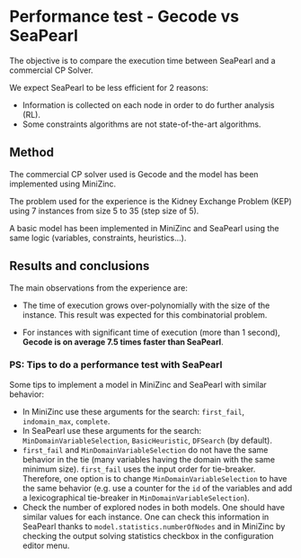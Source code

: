 # Performance test - Gecode vs SeaPearl

The objective is to compare the execution time between SeaPearl and a commercial CP Solver.

We expect SeaPearl to be less efficient for 2 reasons:
* Information is collected on each node in order to do further analysis (RL).
* Some constraints algorithms are not state-of-the-art algorithms.

## Method

The commercial CP solver used is Gecode and the model has been implemented using MiniZinc. 

The problem used for the experience is the Kidney Exchange Problem (KEP) using 7 instances from size 5 to 35 (step size of 5). 

A basic model has been implemented in MiniZinc and SeaPearl using the same logic (variables, constraints, heuristics...).

## Results and conclusions

The main observations from the experience are:

* The time of execution grows over-polynomially with the size of the instance. This result was expected for this combinatorial problem.

* For instances with significant time of execution (more than 1 second), **Gecode is on average 7.5 times faster than SeaPearl**.

### PS: Tips to do a performance test with SeaPearl

Some tips to implement a model in MiniZinc and SeaPearl with similar behavior:
* In MiniZinc use these arguments for the search: `first_fail`, `indomain_max`, `complete`.
* In SeaPearl use these arguments for the search: `MinDomainVariableSelection`, `BasicHeuristic`, `DFSearch` (by default).
* `first_fail` and `MinDomainVariableSelection` do not have the same behavior in the tie (many variables having the domain with the same minimum size). `first_fail` uses the input order for tie-breaker. Therefore, one option is to change `MinDomainVariableSelection` to have the same behavior (e.g. use a counter for the `id` of the variables and add a lexicographical tie-breaker in `MinDomainVariableSelection`).
* Check the number of explored nodes in both models. One should have similar values for each instance. One can check this information in SeaPearl thanks to `model.statistics.numberOfNodes` and in MiniZinc by checking the output solving statistics checkbox in the configuration editor menu.
